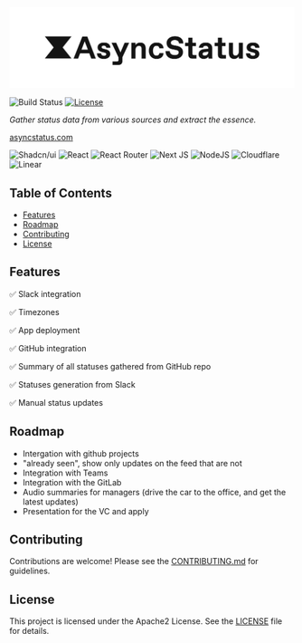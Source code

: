 ![AsyncStatus.com logo](https://github.com/AsyncStatus/asyncstatus/blob/CONTRIBUTING/docs/assets/full-logo-white-bg.jpg?raw=true)
<!-- badges -->
![Build Status](https://img.shields.io/badge/build-passing-brightgreen)
[![License](https://img.shields.io/badge/License-Apache_2.0-blue.svg)](https://opensource.org/licenses/Apache-2.0)

*Gather status data from various sources and extract the essence.*

[asyncstatus.com](https://asyncstatus.com/)

![Shadcn/ui](https://img.shields.io/badge/shadcn/ui-8A2BE2?style=for-the-badge&2F&logo=shadcnui&color=131316)
![React](https://img.shields.io/badge/react-%2320232a.svg?style=for-the-badge&logo=react&logoColor=%2361DAFB)
![React Router](https://img.shields.io/badge/React_Router-CA4245?style=for-the-badge&logo=react-router&logoColor=white)
![Next JS](https://img.shields.io/badge/Next-black?style=for-the-badge&logo=next.js&logoColor=white)
![NodeJS](https://img.shields.io/badge/node.js-6DA55F?style=for-the-badge&logo=node.js&logoColor=white)
![Cloudflare](https://img.shields.io/badge/Cloudflare-F38020?style=for-the-badge&logo=Cloudflare&logoColor=white)
![Linear](https://img.shields.io/badge/linear-5E6AD2.svg?style=for-the-badge&logo=linear&logoColor=white)

## Table of Contents

- [Features](#features)
- [Roadmap](#roadmap)
- [Contributing](#contributing)
- [License](#license)

## Features

✅ Slack integration

✅  Timezones

✅ App deployment

✅ GitHub integration 

✅ Summary of all statuses gathered from GitHub repo

✅ Statuses generation from Slack

✅ Manual status updates

## Roadmap

- Intergation with github projects
- "already seen", show only updates on the feed that are not
- Integration with Teams
- Integration with the GitLab
- Audio summaries for managers (drive the car to the office, and get the latest updates)
- Presentation for the VC and apply


## Contributing
Contributions are welcome! Please see the [CONTRIBUTING.md](CONTRIBUTING.md) for guidelines.

## License
This project is licensed under the Apache2 License. See the [LICENSE](LICENSE) file for details.
